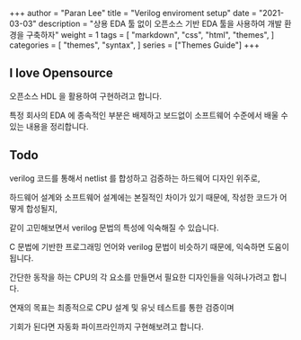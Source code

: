 +++
author = "Paran Lee"
title = "Verilog enviroment setup"
date = "2021-03-03"
description = "상용 EDA 툴 없이 오픈소스 기반 EDA 툴을 사용하여 개발 환경을 구축하자"
weight = 1
tags = [
    "markdown",
    "css",
    "html",
    "themes",
]
categories = [
    "themes",
    "syntax",
]
series = ["Themes Guide"]
+++

## I love Opensource

오픈소스 HDL 을 활용하여 구현하려고 합니다.

특정 회사의 EDA 에 종속적인 부분은 배제하고 보드없이 소프트웨어 수준에서 배울 수 있는 내용을 정리합니다.

## Todo

verilog 코드를 통해서 netlist 를 합성하고 검증하는 하드웨어 디자인 위주로,

하드웨어 설계와 소프트웨어 설계에는 본질적인 차이가 있기 때문에, 작성한 코드가 어떻게 합성될지,

같이 고민해보면서 verilog 문법의 특성에 익숙해질 수 있습니다.


C 문법에 기반한 프로그래밍 언어와 verilog 문법이 비슷하기 때문에, 익숙하면 도움이 됩니다.

간단한 동작을 하는 CPU의 각 요소를 만들면서 필요한 디자인들을 익혀나가려고 합니다.

연재의 목표는 최종적으로 CPU 설계 및 유닛 테스트를 통한 검증이며 

기회가 된다면 자동화 파이프라인까지 구현해보려고 합니다.

